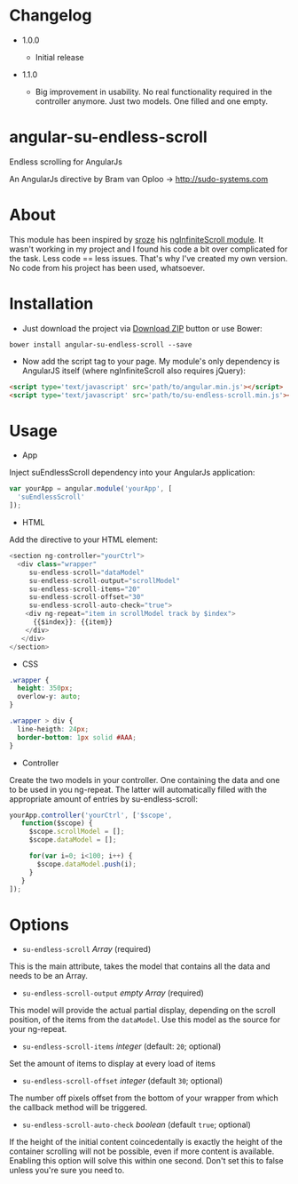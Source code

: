 # Changelog
- 1.0.0
  * Initial release

- 1.1.0
  * Big improvement in usability. No real functionality required in the controller anymore. Just two models. One filled and one empty.



# angular-su-endless-scroll
Endless scrolling for AngularJs

An AngularJs directive by Bram van Oploo -> http://sudo-systems.com

# About
This module has been inspired by [sroze](https://github.com/sroze) his [ngInfiniteScroll module](http://sroze.github.com/ngInfiniteScroll/). It wasn't working in my project and I found his code a bit over complicated for the task. Less code == less issues. 
That's why I've created my own version. No code from his project has been used, whatsoever.

# Installation
- Just download the project via [Download ZIP](https://github.com/Bram77/su-endless-scroll/archive/master.zip) button or use Bower:
 ```
 bower install angular-su-endless-scroll --save
 ```

- Now add the script tag to your page. My module's only dependency is AngularJS itself (where ngInfiniteScroll also requires jQuery):
 ```html
 <script type='text/javascript' src='path/to/angular.min.js'></script>
 <script type='text/javascript' src='path/to/su-endless-scroll.min.js'></script>
 ```

# Usage
- App
 
 Inject suEndlessScroll dependency into your AngularJs application:
 ```js
 var yourApp = angular.module('yourApp', [
   'suEndlessScroll'
 ]);
 ```

- HTML 

 Add the directive to your HTML element:
 ```js
 <section ng-controller="yourCtrl">
   <div class="wrapper" 
      su-endless-scroll="dataModel"
      su-endless-scroll-output="scrollModel"
      su-endless-scroll-items="20"
      su-endless-scroll-offset="30" 
      su-endless-scroll-auto-check="true">
     <div ng-repeat="item in scrollModel track by $index">
       {{$index}}: {{item}}
     </div>
    </div>
 </section>
 ```

- CSS
```css
.wrapper {
  height: 350px;
  overlow-y: auto;
}

.wrapper > div {
  line-heigth: 24px;
  border-bottom: 1px solid #AAA;
}
```

 
- Controller

 Create the two models in your controller. One containing the data and one to be used in you ng-repeat. The latter will automatically filled with the appropriate amount of entries by su-endless-scroll:
 ```js
 yourApp.controller('yourCtrl', ['$scope', 
    function($scope) {
      $scope.scrollModel = [];
      $scope.dataModel = [];

      for(var i=0; i<100; i++) {
        $scope.dataModel.push(i);
      }
    }
]);
 ```

# Options
- `su-endless-scroll` *Array* (required)

 This is the main attribute, takes the model that contains all the data and needs to be an Array.

- `su-endless-scroll-output` *empty Array* (required)

 This model will provide the actual partial display, depending on the scroll position, of the items from the `dataModel`. Use this model as the source for your ng-repeat.

- `su-endless-scroll-items` *integer* (default: `20`; optional)

 Set the amount of items to display at every load of items

- `su-endless-scroll-offset` *integer* (default `30`; optional)

 The number off pixels offset from the bottom of your wrapper from which the callback method will be triggered.

- `su-endless-scroll-auto-check` *boolean* (default `true`; optional)

 If the height of the initial content coincedentally is exactly the height of the container scrolling will not be possible, 
even if more content is available. Enabling this option will solve this within one second. Don't set this to false unless you're sure you need to.
